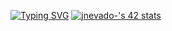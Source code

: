 [![Typing SVG](https://readme-typing-svg.herokuapp.com/?lines=Welcome+to+my+profile!+😼;¡Bienvenidos+a+mi+perfil!+😼)](https://git.io/typing-svg)
[![jnevado-'s 42 stats](https://badge42.vercel.app/api/v2/cl5kueiq3003509l0q02x4hi9/stats?cursusId=21&coalitionId=undefined)](https://github.com/JaeSeoKim/badge42)
